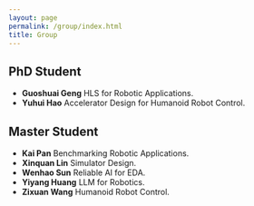 ```yaml
---
layout: page
permalink: /group/index.html
title: Group
---
```


## PhD Student

- **Guoshuai Geng** HLS for Robotic Applications.
- **Yuhui Hao** Accelerator Design for Humanoid Robot Control.

## Master Student

- **Kai Pan** Benchmarking Robotic Applications.
- **Xinquan Lin** Simulator Design.
- **Wenhao Sun** Reliable AI for EDA.
- **Yiyang Huang** LLM for Robotics.
- **Zixuan Wang** Humanoid Robot Control.

<br>